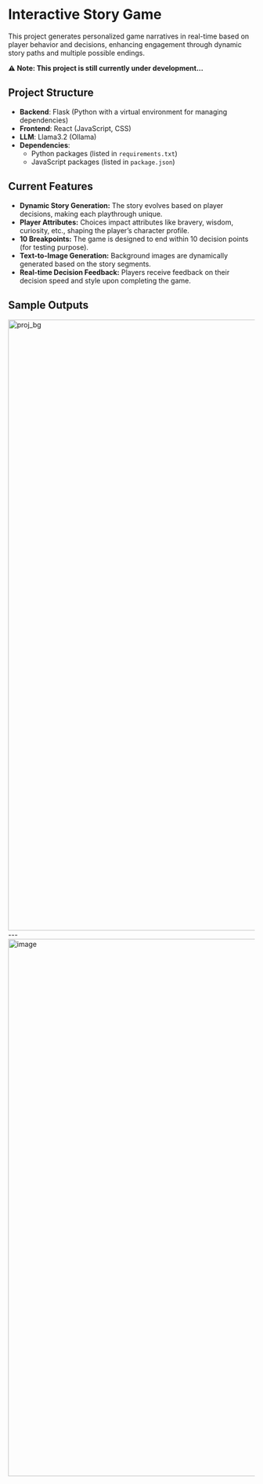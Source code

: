 # Interactive Story Game

This project generates personalized game narratives in real-time based on player behavior and decisions, enhancing engagement through dynamic story paths and multiple possible endings.

**⚠️ Note: This project is still currently under development...**

## Project Structure

- **Backend**: Flask (Python with a virtual environment for managing dependencies)
- **Frontend**: React (JavaScript, CSS)
- **LLM**: Llama3.2 (Ollama)
- **Dependencies**:
  - Python packages (listed in `requirements.txt`)
  - JavaScript packages (listed in `package.json`)

## Current Features

- **Dynamic Story Generation:** The story evolves based on player decisions, making each playthrough unique.
- **Player Attributes:** Choices impact attributes like bravery, wisdom, curiosity, etc., shaping the player’s character profile.
- **10 Breakpoints:** The game is designed to end within 10 decision points (for testing purpose).
- **Text-to-Image Generation:** Background images are dynamically generated based on the story segments.
- **Real-time Decision Feedback:** Players receive feedback on their decision speed and style upon completing the game.

## Sample Outputs
<img width="1245" alt="proj_bg" src="https://github.com/user-attachments/assets/77c004d5-1fbe-4177-952d-cf915115ce79">
---
<img width="1095" alt="image" src="https://github.com/user-attachments/assets/06f1e7cf-75ef-4a7f-8f5e-adf09f6a6136">
